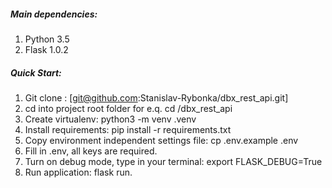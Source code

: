 ##### Main dependencies: #####
1. Python 3.5
2. Flask 1.0.2

##### Quick Start: #####
1. Git clone : [git@github.com:Stanislav-Rybonka/dbx_rest_api.git]
2. cd into project root folder for e.q. cd /dbx_rest_api
3. Create virtualenv: python3 -m venv .venv
4. Install requirements: pip install -r requirements.txt
5. Copy environment independent settings file:
   cp .env.example .env
6. Fill in .env, all keys are required.
7. Turn on debug mode, type in your terminal: export FLASK_DEBUG=True
8. Run application: flask run.